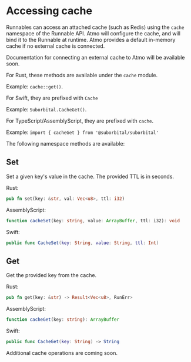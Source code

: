 # Accessing cache

Runnables can access an attached cache (such as Redis) using the 
`cache` namespace of the Runnable API. Atmo will configure the 
cache, and will bind it to the Runnable at runtime. Atmo provides 
a default in-memory cache if no external cache is connected.

Documentation for connecting an external cache to Atmo will be
available soon.

For Rust, these methods are available under the `cache` module.

Example:  `cache::get()`. 

For Swift, they are prefixed with `Cache`

Example:  `Suborbital.CacheGet()`. 

For TypeScript/AssemblyScript, they are prefixed with `cache`.

Example: `import { cacheGet } from '@suborbital/suborbital'`

The following namespace methods are available:

## Set

Set a given key's value in the cache. The provided TTL is in seconds.

Rust:

```rust
pub fn set(key: &str, val: Vec<u8>, ttl: i32)
```

AssemblyScript:

```typescript
function cacheSet(key: string, value: ArrayBuffer, ttl: i32): void
```

Swift:

```swift
public func CacheSet(key: String, value: String, ttl: Int)
```

## Get

Get the provided key from the cache.

Rust:

```rust
pub fn get(key: &str) -> Result<Vec<u8>, RunErr>
```

AssemblyScript:

```typescript
function cacheGet(key: string): ArrayBuffer
```

Swift:

```swift
public func CacheGet(key: String) -> String
```

Additional cache operations are coming soon.

